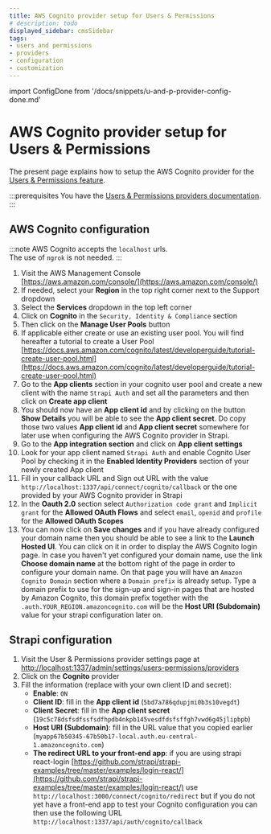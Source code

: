 ```yaml
---
title: AWS Cognito provider setup for Users & Permissions
# description: todo
displayed_sidebar: cmsSidebar
tags:
- users and permissions
- providers
- configuration
- customization
---
```


import ConfigDone from '/docs/snippets/u-and-p-provider-config-done.md'

# AWS Cognito provider setup for Users & Permissions

The present page explains how to setup the AWS Cognito provider for the [Users & Permissions feature](/user-docs/features/users-permissions).

:::prerequisites
You have the [Users & Permissions providers documentation](/dev-docs/configurations/users-and-permissions-providers).
:::

## AWS Cognito configuration

:::note
AWS Cognito accepts the `localhost` urls. <br/>
The use of `ngrok` is not needed.
:::

1. Visit the AWS Management Console <br/> [https://aws.amazon.com/console/](https://aws.amazon.com/console/)
2. If needed, select your **Region** in the top right corner next to the Support dropdown
3. Select the **Services** dropdown in the top left corner
4. Click on **Cognito** in the `Security, Identity & Compliance` section
5. Then click on the **Manage User Pools** button
6. If applicable either create or use an existing user pool. You will find hereafter a tutorial to create a User Pool <br/> [https://docs.aws.amazon.com/cognito/latest/developerguide/tutorial-create-user-pool.html](https://docs.aws.amazon.com/cognito/latest/developerguide/tutorial-create-user-pool.html)
7. Go to the **App clients** section in your cognito user pool and create a new client with the name `Strapi Auth` and set all the parameters and then click on **Create app client**
8. You should now have an **App client id** and by clicking on the button **Show Details** you will be able to see the **App client secret**. Do copy those two values **App client id** and **App client secret** somewhere for later use when configuring the AWS Cognito provider in Strapi.
9. Go to the **App integration section** and click on **App client settings**
10. Look for your app client named `Strapi Auth` and enable Cognito User Pool by checking it in the **Enabled Identity Providers** section of your newly created App client
11. Fill in your callback URL and Sign out URL with the value `http://localhost:1337/api/connect/cognito/callback` or the one provided by your AWS Cognito provider in Strapi
12. In the **Oauth 2.0** section select `Authorization code grant` and `Implicit grant` for the **Allowed OAuth Flows** and select `email`, `openid` and `profile` for the **Allowed OAuth Scopes**
13. You can now click on **Save changes** and if you have already configured your domain name then you should be able to see a link to the **Launch Hosted UI**. You can click on it in order to display the AWS Cognito login page. In case you haven't yet configured your domain name, use the link **Choose domain name** at the bottom right of the page in order to configure your domain name. On that page you will have an `Amazon Cognito Domain` section where a `Domain prefix` is already setup. Type a domain prefix to use for the sign-up and sign-in pages that are hosted by Amazon Cognito, this domain prefix together with the `.auth.YOUR_REGION.amazoncognito.com` will be the **Host URI (Subdomain)** value for your strapi configuration later on.

## Strapi configuration

1. Visit the User & Permissions provider settings page at [http://localhost:1337/admin/settings/users-permissions/providers](http://localhost:1337/admin/settings/users-permissions/providers)
2. Click on the **Cognito** provider
3. Fill the information (replace with your own client ID and secret):
   - **Enable**: `ON`
   - **Client ID**: fill in the **App client id** (`5bd7a786qdupjmi0b3s10vegdt`)
   - **Client Secret**: fill in the **App client secret** (`19c5c78dsfsdfssfsdfhpdb4nkpb145vesdfdsfsffgh7vwd6g45jlipbpb`)
   - **Host URI (Subdomain)**: fill in the URL value that you copied earlier (`myapp67b50345-67b50b17-local.auth.eu-central-1.amazoncognito.com`)
   - **The redirect URL to your front-end app**: if you are using strapi react-login [https://github.com/strapi/strapi-examples/tree/master/examples/login-react/](https://github.com/strapi/strapi-examples/tree/master/examples/login-react/) use `http://localhost:3000/connect/cognito/redirect` but if you do not yet have a front-end app to test your Cognito configuration you can then use the following URL `http://localhost:1337/api/auth/cognito/callback`

<ConfigDone />
